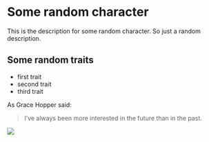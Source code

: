 # Some random character

This is the description for some random character. So just a random description.

## Some random traits

* first trait
* second trait
* third trait

As Grace Hopper said:
> I’ve always been more interested
> in the future than in the past.

<img src ="https://cdn.pixabay.com/photo/2020/06/02/07/51/luka-5249892_960_720.jpg"/>

